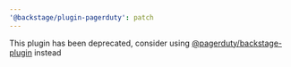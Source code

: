 ```yaml
---
'@backstage/plugin-pagerduty': patch
---
```


This plugin has been deprecated, consider using [@pagerduty/backstage-plugin](https://github.com/pagerduty/backstage-plugin) instead
